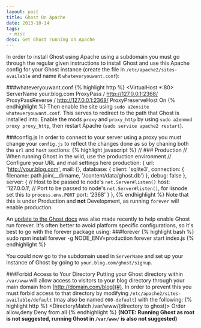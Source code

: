 ```yaml
---
layout: post
title: Ghost On Apache
date: 2013-10-14
tags:
 - misc
desc: Get Ghost running on Apache
---
```


In order to install Ghost using Apache using a subdomain you must go through
the regular given instructions to install Ghost and use this Apache config for
your Ghost instance (create the file in `/etc/apache2/sites-available` and name
it `whateveryouwant.conf`):

###whateveryouwant.conf
{% highlight http %}
<VirtualHost *:80>
    ServerName your.blog.com
    ProxyPass / http://127.0.0.1:2368/
    ProxyPassReverse / http://127.0.0.1:2368/
    ProxyPreserveHost On
</VirtualHost>
{% endhighlight %}
Then enable the site using `sudo a2ensite whateveryouwant.conf`. This serves to 
redirect to the path that Ghost is installed into. Enable the mods `proxy` and 
`proxy_http` by using `sudo a2enmod proxy proxy_http`, then restart Apache 
(`sudo service apache2 restart`).

###config.js
In order to connect to your server using a proxy you must change your
`config.js` to reflect the changes done as so by chaning both the `url` and
`host` sections:
{% highlight javascript %}
    // ### Production
    // When running Ghost in the wild, use the production environment
    // Configure your URL and mail settings here
    production: {
        url: 'http://your.blog.com',
        mail: {},
        database: {
            client: 'sqlite3',
            connection: {
                filename: path.join(__dirname, '/content/data/ghost.db')
            },
            debug: false
        },
        server: {
            // Host to be passed to node's `net.Server#listen()`
            host: '127.0.0.1',
            // Port to be passed to node's `net.Server#listen()`, for iisnode set this to `process.env.PORT`
            port: '2368'
        }
    },
{% endhighlight %}
Note that this is under Production and **not** Development, as running
`forever` will enable production.

An [update to the Ghost docs](http://docs.ghost.org/installation/deploy/) was
also made recently to help enable Ghost run forever. It's often better to avoid
platform specific configurations, so it's best to go with the forever package
using:
###forever
{% highlight bash %}
sudo npm install forever -g
NODE_ENV=production forever start index.js
{% endhighlight %}

You could now go to the subdomain used in `ServerName` and set up your instance
of Ghost by going to `your.blog.com/ghost/signup`.

###Forbid Access to Your Directory
Putting your Ghost directory within `/var/www` will allow access to visitors to
your blog directory through your main domain from [http://domain.com/blog](#).
In order to prevent this you must forbid access to that directory by modifying
`/etc/apache2/sites-available/default` (may also be named `000-default`) with
the following:
{% highlight http %}
<DirectoryMatch /var/www/(directory to ghost)>
    Order allow,deny
    Deny from all
</DirectoryMatch>
{% endhighlight %}
**(NOTE: Running Ghost as root is not suggested, running Ghost in `/var/www/`
is also not suggested)**
